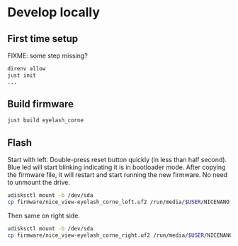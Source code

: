 # Develop locally

## First time setup

FIXME: some step missing?

```sh
direnv allow
just init
...
```

## Build firmware

```sh
just build eyelash_corne
```

## Flash

Start with left.
Double-press reset button quickly (in less than half second).
Blue led will start blinking indicating it is in bootloader mode.
After copying the firmware file, it will restart and start running the new firmware. No need to unmount the drive.

```sh
udisksctl mount -b /dev/sda
cp firmware/nice_view-eyelash_corne_left.uf2 /run/media/$USER/NICENANO
```

Then same on right side.

```sh
udisksctl mount -b /dev/sda
cp firmware/nice_view-eyelash_corne_right.uf2 /run/media/$USER/NICENANO
```

